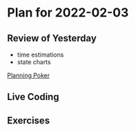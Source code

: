 # Plan for 2022-02-03

## Review of Yesterday
- time estimations
- state charts

[Planning Poker](https://en.wikipedia.org/wiki/Planning_poker)

## Live Coding

## Exercises
